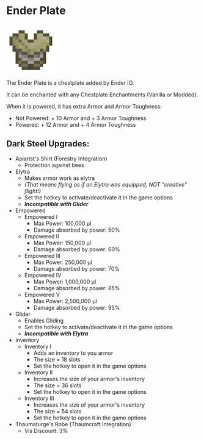 # Ender Plate
![](renders/end_steel_chestplate.png)

The Ender Plate is a chestplate added by Ender IO.

It can be enchanted with any Chestplate Enchantments (Vanilla or Modded).

When it is powered, it has extra Armor and Armor Toughness:

* Not Powered: + 10 Armor and + 3 Armor Toughness
* Powered: + 12 Armor and + 4 Armor Toughness

## Dark Steel Upgrades:
* Apiarist's Shirt (Forestry Integration)
  - Protection against bees
* Elytra
  - Makes armor work as elytra
  - *(That means flying as if an Elytra was equipped, NOT "creative" flight!)*
  - Set the hotkey to activate/deactivate it in the game options
  - ***Incompatible with Glider***
* Empowered
  - Empowered I
    * Max Power: 100,000 µI
    * Damage absorbed by power: 50%
  - Empowered II
    * Max Power: 150,000 µI
    * Damage absorbed by power: 60%
  - Empowered III
    * Max Power: 250,000 µI
    * Damage absorbed by power: 70%
  - Empowered IV
    * Max Power: 1,000,000 µI
    * Damage absorbed by power: 85%
  - Empowered V
    * Max Power: 2,500,000 µI
    * Damage absorbed by power: 95%
* Glider
  - Enables Gliding
  - Set the hotkey to activate/deactivate it in the game options
  - ***Incompatible with Elytra***
* Inventory
  - Inventory I
    * Adds an inventory to you armor
    * The size = 18 slots
    * Set the hotkey to open it in the game options
  - Inventory II
    * Increases the size of your armor's inventory
    * The size = 36 slots
    * Set the hotkey to open it in the game options
  - Inventory III
    * Increases the size of your armor's inventory
    * The size = 54 slots
    * Set the hotkey to open it in the game options
* Thaumaturge's Robe   (Thaumcraft Integration)
  - Vis Discount: 3%
